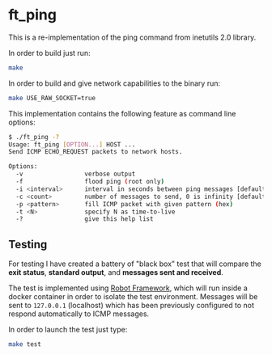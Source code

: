 # ft_ping

This is a re-implementation of the ping command from inetutils 2.0 library.

In order to build just run:
```bash
make
```

In order to build and give network capabilities to the binary run:
```bash
make USE_RAW_SOCKET=true
```

This implementation contains the following feature as command line options:
```bash
$ ./ft_ping -?
Usage: ft_ping [OPTION...] HOST ...
Send ICMP ECHO_REQUEST packets to network hosts.

Options:
  -v                 verbose output
  -f                 flood ping (root only)
  -i <interval>      interval in seconds between ping messages [default 1s]
  -c <count>         number of messages to send, 0 is infinity [default 0]
  -p <pattern>       fill ICMP packet with given pattern (hex)
  -t <N>             specify N as time-to-live
  -?                 give this help list
```


## Testing

For testing I have created a battery of "black box" test that will compare the **exit status**, **standard output**, and **messages sent and received**.

The test is implemented using [Robot Framework](https://robotframework.org/), which will run inside a docker container in order to isolate the test environment. Messages will be sent to `127.0.0.1` (localhost) which has been previously configured to not respond automatically to ICMP messages.

In order to launch the test just type:
```bash
make test
```

